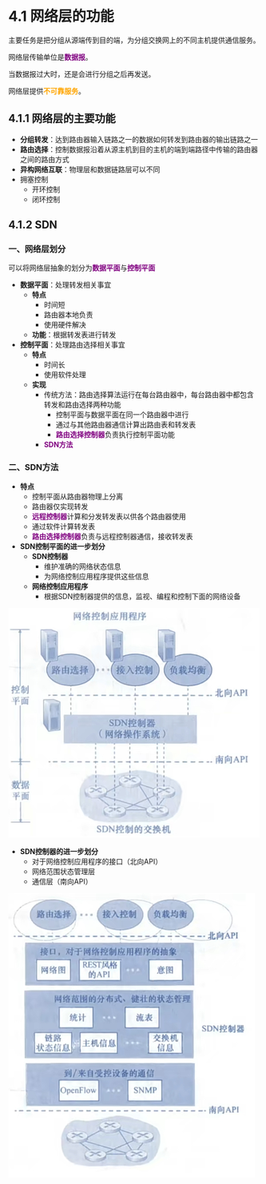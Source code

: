 # 4.1 网络层的功能

主要任务是把分组从源端传到目的端，为分组交换网上的不同主机提供通信服务。

网络层传输单位是<font color=purple>**数据报**</font>。

当数据报过大时，还是会进行分组之后再发送。

网络层提供<font color=orange>**不可靠服务**</font>。

## 4.1.1 网络层的主要功能

- **分组转发**：达到路由器输入链路之一的数据如何转发到路由器的输出链路之一
- **路由选择**：控制数据报沿着从源主机到目的主机的端到端路径中传输的路由器之间的路由方式
- **异构网络互联**：物理层和数据链路层可以不同
- 拥塞控制
  - 开环控制
  - 闭环控制



## 4.1.2 SDN

### 一、网络层划分

可以将网络层抽象的划分为<font color=purple>**数据平面**</font>与<font color=purple>**控制平面**</font>

- **数据平面**：处理转发相关事宜
  - **特点**
    - 时间短
    - 路由器本地负责
    - 使用硬件解决
  - **功能**：根据转发表进行转发
- **控制平面**：处理路由选择相关事宜
  - **特点**
    - 时间长
    - 使用软件处理
  - **实现**
    - 传统方法：路由选择算法运行在每台路由器中，每台路由器中都包含转发和路由选择两种功能
      - 控制平面与数据平面在同一个路由器中进行
      - 通过与其他路由器通信计算出路由表和转发表
      - <font color=purple>**路由选择控制器**</font>负责执行控制平面功能
    - <font color=purple>**SDN方法**</font>



### 二、SDN方法

- **特点**
  - 控制平面从路由器物理上分离
  - 路由器仅实现转发
  - <font color=purple>**远程控制器**</font>计算和分发转发表以供各个路由器使用
  - 通过软件计算转发表
  - <font color=purple>**路由选择控制器**</font>负责与远程控制器通信，接收转发表
- **SDN控制平面的进一步划分**
  - **SDN控制器**
    - 维护准确的网络状态信息
    - 为网络控制应用程序提供这些信息
  - **网络控制应用程序**
    - 根据SDN控制器提供的信息，监视、编程和控制下面的网络设备

![](../.gitbook/assets/SDN控制器.png)

- **SDN控制器的进一步划分**
  - 对于网络控制应用程序的接口（北向API）
  - 网络范围状态管理层
  - 通信层（南向API）

![](../.gitbook/assets/SDN控制器划分.png)
